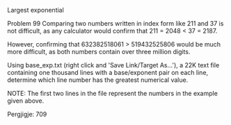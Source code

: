 
Largest exponential

Problem 99
Comparing two numbers written in index form like 211 and 37 is not difficult, as any calculator would confirm that 211 = 2048 < 37 = 2187.

However, confirming that 632382518061 > 519432525806 would be much more difficult, as both numbers contain over three million digits.

Using base_exp.txt (right click and 'Save Link/Target As...'), a 22K text file containing one thousand lines with a base/exponent pair on each line, determine which line number has the greatest numerical value.

NOTE: The first two lines in the file represent the numbers in the example given above.


Pergjigje:  709
